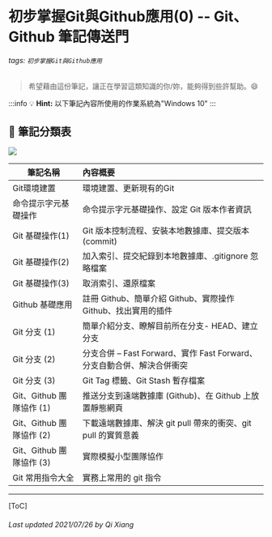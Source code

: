 # 初步掌握Git與Github應用(0) -- Git、Github 筆記傳送門

###### tags: `初步掌握Git與Github應用`

> 希望藉由這份筆記，讓正在學習這類知識的你/妳，能夠得到些許幫助。:smile: 

:::info
:bulb: **Hint:** 以下筆記內容所使用的作業系統為"Windows 10"
::: 

## :memo: 筆記分類表

![](https://img.4gamers.com.tw/ckfinder/images/daniel/portal/orange%20box%20portal.jpg)

|     筆記名稱     |     內容概要         |
| ----------------- |:---------------------|
|    Git環境建置  | 環境建置、更新現有的Git |
|  命令提示字元基礎操作   |命令提示字元基礎操作、設定 Git 版本作者資訊 |
|    Git 基礎操作(1)  | Git 版本控制流程、安裝本地數據庫、提交版本 (commit)|
|    Git 基礎操作(2)  | 加入索引、提交紀錄到本地數據庫、.gitignore 忽略檔案 |
|    Git 基礎操作(3)  | 取消索引、還原檔案 |
|    Github 基礎應用  | 註冊 Github、簡單介紹 Github、實際操作 Github、找出實用的插件 |
|    Git 分支 (1)  | 簡單介紹分支、瞭解目前所在分支- HEAD、建立分支 |
|    Git 分支 (2)  | 分支合併 – Fast Forward、實作 Fast Forward、分支自動合併、解決合併衝突 |
|    Git 分支 (3)  | Git Tag 標籤、Git Stash 暫存檔案 |
|    Git、Github 團隊協作 (1)  | 推送分支到遠端數據庫 (Github)、在 Github 上放置靜態網頁|
|    Git、Github 團隊協作 (2) | 下載遠端數據庫、解決 git pull 帶來的衝突、git pull 的實質意義 |
|    Git、Github 團隊協作 (3)  | 實際模擬小型團隊協作 |
| Git 常用指令大全 | 實務上常用的 git 指令 |

---

[ToC]

###### Last updated 2021/07/26 by Qi Xiang



